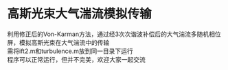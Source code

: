 # 高斯光束大气湍流模拟传输
利用修正后的Von-Karman方法，通过经3次次谐波补偿后的大气湍流多随机相位屏，模拟高斯光束在大气湍流中的传输  
需将ift2.m和turbulence.m放到同一目录下运行  
程序可以正常运行，但并不完美，欢迎大家一起交流  

